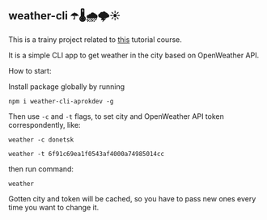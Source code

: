 ## weather-cli ☂️🌡️🌧️🌩️☀️

This is a trainy project related to [this](https://www.udemy.com/course/nodejs-start/learn/lecture/28136972#overview) tutorial course.

It is a simple CLI app to get weather in the city based on OpenWeather API.

How to start:

Install package globally by running

```
npm i weather-cli-aprokdev -g
```

Then use `-c` and `-t` flags, to set city and OpenWeather API token correspondently, like:

```
weather -c donetsk

weather -t 6f91c69ea1f0543af4000a74985014cc
```

then run command:

```
weather
```

Gotten city and token will be cached, so you have to pass new ones every time you want to change it.
